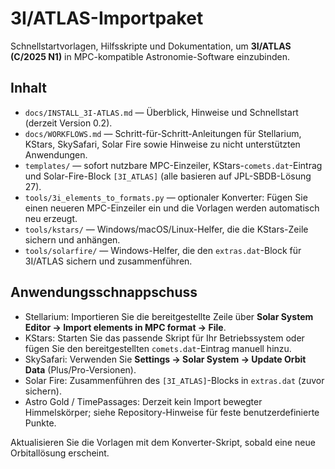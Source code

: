 # 3I/ATLAS-Importpaket

Schnellstartvorlagen, Hilfsskripte und Dokumentation, um
**3I/ATLAS (C/2025 N1)** in MPC-kompatible Astronomie-Software einzubinden.

## Inhalt
- `docs/INSTALL_3I-ATLAS.md` — Überblick, Hinweise und Schnellstart (derzeit Version 0.2).
- `docs/WORKFLOWS.md` — Schritt-für-Schritt-Anleitungen für Stellarium, KStars,
  SkySafari, Solar Fire sowie Hinweise zu nicht unterstützten Anwendungen.
- `templates/` — sofort nutzbare MPC-Einzeiler, KStars-`comets.dat`-Eintrag
  und Solar-Fire-Block `[3I_ATLAS]` (alle basieren auf JPL-SBDB-Lösung 27).
- `tools/3i_elements_to_formats.py` — optionaler Konverter: Fügen Sie einen neueren
  MPC-Einzeiler ein und die Vorlagen werden automatisch neu erzeugt.
- `tools/kstars/` — Windows/macOS/Linux-Helfer, die die KStars-Zeile sichern
  und anhängen.
- `tools/solarfire/` — Windows-Helfer, die den `extras.dat`-Block für 3I/ATLAS
  sichern und zusammenführen.

## Anwendungsschnappschuss
- Stellarium: Importieren Sie die bereitgestellte Zeile über **Solar System Editor → Import elements in MPC format → File**.
- KStars: Starten Sie das passende Skript für Ihr Betriebssystem oder fügen Sie den bereitgestellten `comets.dat`-Eintrag manuell hinzu.
- SkySafari: Verwenden Sie **Settings → Solar System → Update Orbit Data** (Plus/Pro-Versionen).  
- Solar Fire: Zusammenführen des `[3I_ATLAS]`-Blocks in `extras.dat` (zuvor sichern).  
- Astro Gold / TimePassages: Derzeit kein Import bewegter Himmelskörper; siehe Repository-Hinweise für feste benutzerdefinierte Punkte.

Aktualisieren Sie die Vorlagen mit dem Konverter-Skript, sobald eine neue Orbitallösung erscheint.
